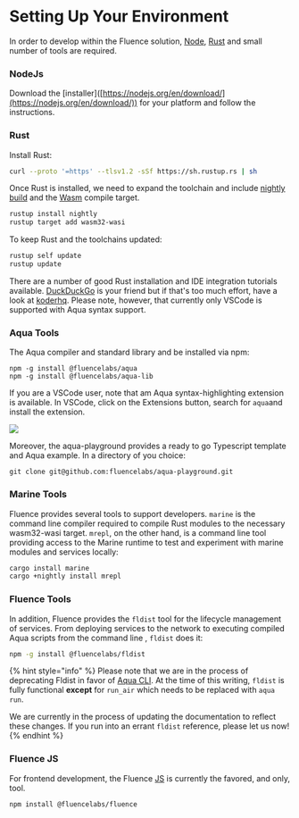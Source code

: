 # Setting Up Your Environment

In order to develop within the Fluence solution, [Node](https://nodejs.org/en/), [Rust](https://www.rust-lang.org/tools/install) and small number of tools are required.

### NodeJs

Download the \[installer]\([https://nodejs.org/en/download/](https://nodejs.org/en/download/)) for your platform and follow the instructions.

### Rust

Install Rust:

```bash
curl --proto '=https' --tlsv1.2 -sSf https://sh.rustup.rs | sh
```

Once Rust is installed, we need to expand the toolchain and include [nightly build](https://rust-lang.github.io/rustup/concepts/channels.html) and the [Wasm](https://doc.rust-lang.org/stable/nightly-rustc/rustc\_target/spec/wasm32\_wasi/index.html) compile target.

```bash
rustup install nightly
rustup target add wasm32-wasi
```

To keep Rust and the toolchains updated:

```bash
rustup self update
rustup update
```

There are a number of good Rust installation and IDE integration tutorials available. [DuckDuckGo](https://duckduckgo.com) is your friend but if that's too much effort, have a look at [koderhq](https://www.koderhq.com/tutorial/rust/environment-setup/). Please note, however, that currently only VSCode is supported with Aqua syntax support.

### Aqua Tools

The Aqua compiler and standard library and be installed via npm:

```
npm -g install @fluencelabs/aqua
npm -g install @fluencelabs/aqua-lib
```



If you are a VSCode user, note that am Aqua syntax-highlighting extension is available. In VSCode, click on the Extensions button, search for `aqua`and install the extension.

![](https://gblobscdn.gitbook.com/assets%2F-MbmEhQUL-bljop\_DzuP%2F-MdMDybZMQJ5kUjN4zhr%2F-MdME2UUjaxKs6pzcDLH%2FScreen%20Shot%202021-06-29%20at%201.06.39%20PM.png?alt=media\&token=812fcb5c-cf28-4240-b072-a51093d0aaa4)

Moreover, the aqua-playground provides a ready to go Typescript template and Aqua example. In a directory of you choice:

```
git clone git@github.com:fluencelabs/aqua-playground.git
```

### Marine Tools

Fluence provides several tools to support developers. `marine` is the command line compiler required to compile Rust modules to the necessary wasm32-wasi target. `mrepl`, on the other hand, is a command line  tool providing access to the Marine runtime to test and experiment with marine modules and services locally:

```bash
cargo install marine 
cargo +nightly install mrepl
```

### Fluence Tools

In addition, Fluence provides the `fldist` tool for the lifecycle management of services. From deploying services to the network to executing compiled Aqua scripts from the command line , `fldist` does it:

```bash
npm -g install @fluencelabs/fldist
```

{% hint style="info" %}
Please note that we are in the process of deprecating Fldist in favor of [Aqua CLI](https://github.com/fluencelabs/aqua/tree/main/cli). At the time of this writing, `fldist` is fully functional **except** for `run_air` which needs to be replaced with `aqua run`.&#x20;

We are currently in the process of updating the documentation to reflect these changes. If you run into an errant `fldist` reference, please let us now!
{% endhint %}

### Fluence JS

For frontend development, the Fluence [JS](https://github.com/fluencelabs/fluence-js) is currently the favored, and only, tool.

```bash
npm install @fluencelabs/fluence
```

